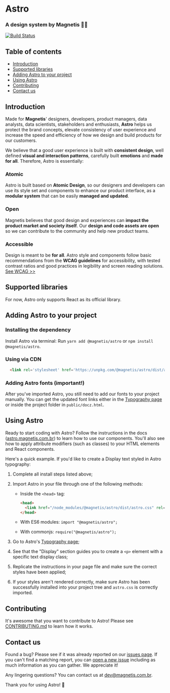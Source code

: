 # Astro
### A design system by Magnetis 👩‍🚀

[![Build Status](https://travis-ci.org/magnetis/astro.svg?branch=master)](https://travis-ci.org/magnetis/astro)

## Table of contents

- [Introduction](#introduction)
- [Supported libraries](#supported-libraries)
- [Adding Astro to your project](#adding-astro-to-your-project)
- [Using Astro](#using-astro)
- [Contributing](#contributing)
- [Contact us](#contact-us)

## Introduction

Made for **Magnetis**' designers, developers, product managers, data analysts, data scientists, stakeholders and enthusiasts, **Astro** helps us protect the brand concepts, elevate consistency of user experience and increase the speed and efficiency of how we design and build products for our customers.

We believe that a good user experience is built with **consistent design**, well defined **visual and interaction patterns**, carefully built **emotions** and **made for all**.
Therefore, Astro is essentially:

### Atomic
Astro is built based on **Atomic Design**, so our designers and developers can use its style set and components to enhance our product interface, as a **modular system** that can be easily **managed and updated**.

### Open
Magnetis believes that good design and experiences can **impact the product market and society itself**. Our **design and code assets are open** so we can contribute to the community and help new product teams.

### Accessible
Design is meant to be **for all**. Astro style and components follow basic recommendations from the **WCAG guidelines** for accessibility, with tested contrast ratios and good practices in legibility and screen reading solutions.
[See WCAG >>](https://www.w3.org/TR/WCAG21/)

## Supported libraries

For now, Astro only supports React as its official library.

## Adding Astro to your project

### Installing the dependency

Install Astro via terminal:
Run `yarn add @magnetis/astro` or `npm install @magnetis/astro`.

### Using via CDN

```html
  <link rel='stylesheet' href='https://unpkg.com/@magnetis/astro/dist/astro.css'
```

### Adding Astro fonts (important!)

After you've imported Astro, you still need to add our fonts to your project manually.
You can get the updated font links either in the [Typography page](https://astro.magnetis.com.br/#/docs-typography) or inside the project folder in `public/docz.html`.

## Using Astro

Ready to start coding with Astro? Follow the instructions in the docs ([astro.magnetis.com.br](https://astro.magnetis.com.br/)) to learn how to use our components. You'll also see how to apply attribute modifiers (such as classes) to your HTML elements and React components.

Here's a quick example. If you'd like to create a Display text styled in Astro typography:

1. Complete all install steps listed above;

2. Import Astro in your file through one of the following methods:

    - Inside the `<head>` tag:
      ```html
      <head>
        <link href="/node_modules/@magnetis/astro/dist/astro.css" rel="stylesheet" type="text/css" /> 
      </head>
      ```
    - With ES6 modules: `import "@magnetis/astro";`

    - With commonjs: `require("@magnetis/astro");`

3. Go to Astro's [Typography page](https://astro.magnetis.com.br/#/docs-typography);

4. See that the "Display" section guides you to create a `<p>` element with a specific text display class;

5. Replicate the instructions in your page file and make sure the correct styles have been applied;

6. If your styles aren't rendered correctly, make sure Astro has been successfully installed into your project tree and `astro.css` is correctly imported.

## Contributing

It's awesome that you want to contribute to Astro! Please see [CONTRIBUTING.md](CONTRIBUTING.md) to learn how it works.

## Contact us

Found a bug? Please see if it was already reported on our [issues page](https://github.com/magnetis/astro/issues). If you can't find a matching report, you can [open a new issue](https://github.com/magnetis/astro/issues/new) including as much information as you can gather. We appreciate it!

Any lingering questions? You can contact us at [dev@magnetis.com.br](mailto:dev@magnetis.com.br).

Thank you for using Astro! 🎉
